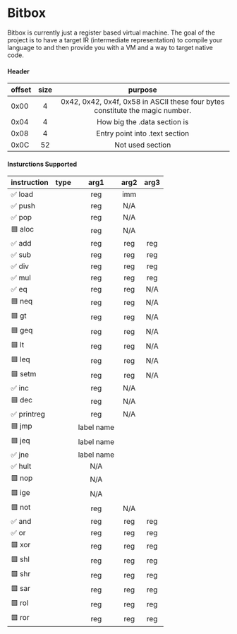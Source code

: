 # Bitbox

Bitbox is currently just a register based virtual machine.  The goal of the project is to have a target IR (intermediate representation) to compile your language to and then provide you with a VM and a way to target native code.

#### Header
| offset | size | purpose                                       |
|:-------|:----:|:---------------------------------------------:|
|  0x00  |  4   | 0x42, 0x42, 0x4f, 0x58 in ASCII these four bytes constitute the magic number.|
|  0x04  |  4   | How big the .data section is                  |
|  0x08  |  4   | Entry point into .text section                |
|  0x0C  |  52  | Not used section                              |

#### Insturctions Supported

|instruction |type| arg1 | arg2 | arg3 |
|:-----------|:--:|:----:|:----:|:----:|
|✅  load    |    | reg  |     imm     |
|✅  push    |    | reg  |     N/A     |
|✅  pop     |    | reg  |     N/A     |
|🟥  aloc    |    | reg  |     N/A     |
|✅  add     |    | reg  | reg  | reg  |
|✅  sub     |    | reg  | reg  | reg  |
|✅  div     |    | reg  | reg  | reg  |
|✅  mul     |    | reg  | reg  | reg  |
|✅  eq      |    | reg  | reg  | N/A  |
|🟥  neq     |    | reg  | reg  | N/A  |
|🟥  gt      |    | reg  | reg  | N/A  |
|🟥  geq     |    | reg  | reg  | N/A  |
|🟥  lt      |    | reg  | reg  | N/A  |
|🟥  leq     |    | reg  | reg  | N/A  |
|🟥  setm    |    | reg  | reg  | N/A  |
|✅  inc     |    | reg  |     N/A     |
|🟥  dec     |    | reg  |     N/A     |
|✅  printreg|    | reg  |     N/A     |
|🟥  jmp     |    |      label name    |
|🟥  jeq     |    |      label name    |
|✅  jne     |    |      label name    |
|✅  hult    |    |        N/A         |
|🟥  nop     |    |        N/A         |
|🟥  ige     |    |        N/A         |
|🟥  not     |    | reg  |     N/A     |
|✅  and     |    | reg  | reg  | reg  |
|✅  or      |    | reg  | reg  | reg  |
|🟥  xor     |    | reg  | reg  | reg  |
|🟥  shl     |    | reg  | reg  | reg  |
|🟥  shr     |    | reg  | reg  | reg  |
|🟥  sar     |    | reg  | reg  | reg  |
|🟥  rol     |    | reg  | reg  | reg  |
|🟥  ror     |    | reg  | reg  | reg  |
